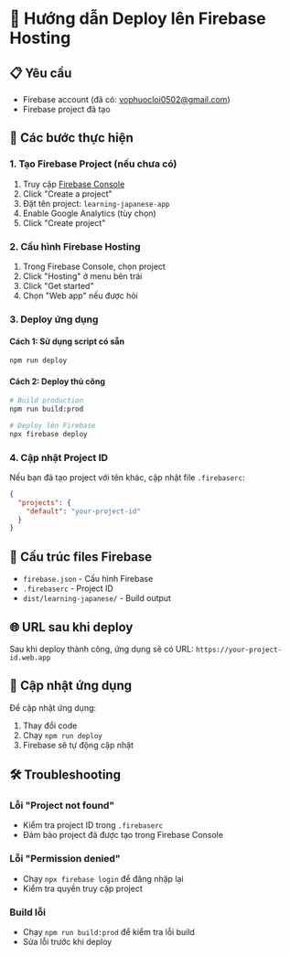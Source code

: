 # 🚀 Hướng dẫn Deploy lên Firebase Hosting

## 📋 Yêu cầu
- Firebase account (đã có: vophuocloi0502@gmail.com)
- Firebase project đã tạo

## 🔧 Các bước thực hiện

### 1. Tạo Firebase Project (nếu chưa có)
1. Truy cập [Firebase Console](https://console.firebase.google.com/)
2. Click "Create a project"
3. Đặt tên project: `learning-japanese-app`
4. Enable Google Analytics (tùy chọn)
5. Click "Create project"

### 2. Cấu hình Firebase Hosting
1. Trong Firebase Console, chọn project
2. Click "Hosting" ở menu bên trái
3. Click "Get started"
4. Chọn "Web app" nếu được hỏi

### 3. Deploy ứng dụng

#### Cách 1: Sử dụng script có sẵn
```bash
npm run deploy
```

#### Cách 2: Deploy thủ công
```bash
# Build production
npm run build:prod

# Deploy lên Firebase
npx firebase deploy
```

### 4. Cập nhật Project ID
Nếu bạn đã tạo project với tên khác, cập nhật file `.firebaserc`:
```json
{
  "projects": {
    "default": "your-project-id"
  }
}
```

## 📁 Cấu trúc files Firebase
- `firebase.json` - Cấu hình Firebase
- `.firebaserc` - Project ID
- `dist/learning-japanese/` - Build output

## 🌐 URL sau khi deploy
Sau khi deploy thành công, ứng dụng sẽ có URL:
`https://your-project-id.web.app`

## 🔄 Cập nhật ứng dụng
Để cập nhật ứng dụng:
1. Thay đổi code
2. Chạy `npm run deploy`
3. Firebase sẽ tự động cập nhật

## 🛠️ Troubleshooting

### Lỗi "Project not found"
- Kiểm tra project ID trong `.firebaserc`
- Đảm bảo project đã được tạo trong Firebase Console

### Lỗi "Permission denied"
- Chạy `npx firebase login` để đăng nhập lại
- Kiểm tra quyền truy cập project

### Build lỗi
- Chạy `npm run build:prod` để kiểm tra lỗi build
- Sửa lỗi trước khi deploy
